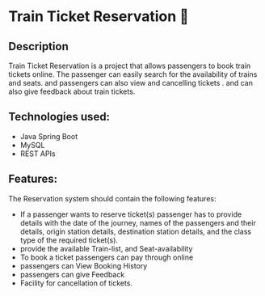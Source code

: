 # Train Ticket Reservation 🚆

## Description
Train Ticket Reservation is a project that allows passengers to book train tickets online. The passenger can easily search for the availability of trains and seats. and passengers can also view and cancelling tickets . and can also give feedback about train tickets.

## Technologies used:
* Java Spring Boot
*  MySQL
* REST APIs

## Features:
The Reservation system should contain the following features:
* If a passenger wants to reserve ticket(s) passenger has to provide  details with the date of the journey, names of the passengers and their details, origin station details, destination station details, and the class type of the required ticket(s).
* provide the available Train-list, and Seat-availability 
* To book a ticket passengers can pay through online 
* passengers can View Booking History 
* passengers can give Feedback
* Facility for cancellation of tickets.

